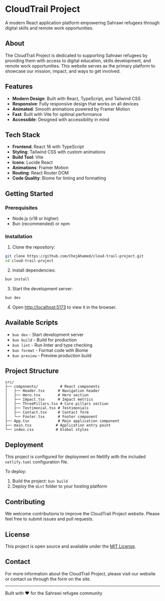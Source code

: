 # CloudTrail Project

A modern React application platform empowering Sahrawi refugees through digital skills and remote work opportunities.

## About

The CloudTrail Project is dedicated to supporting Sahrawi refugees by providing them with access to digital education, skills development, and remote work opportunities. This website serves as the primary platform to showcase our mission, impact, and ways to get involved.

## Features

- **Modern Design**: Built with React, TypeScript, and Tailwind CSS
- **Responsive**: Fully responsive design that works on all devices
- **Animated**: Smooth animations powered by Framer Motion
- **Fast**: Built with Vite for optimal performance
- **Accessible**: Designed with accessibility in mind

## Tech Stack

- **Frontend**: React 18 with TypeScript
- **Styling**: Tailwind CSS with custom animations
- **Build Tool**: Vite
- **Icons**: Lucide React
- **Animations**: Framer Motion
- **Routing**: React Router DOM
- **Code Quality**: Biome for linting and formatting

## Getting Started

### Prerequisites

- Node.js (v18 or higher)
- Bun (recommended) or npm

### Installation

1. Clone the repository:
```bash
git clone https://github.com/ChejAhamed/cloud-trail-project.git
cd cloud-trail-project
```

2. Install dependencies:
```bash
bun install
```

3. Start the development server:
```bash
bun dev
```

4. Open [http://localhost:5173](http://localhost:5173) to view it in the browser.

## Available Scripts

- `bun dev` - Start development server
- `bun build` - Build for production
- `bun lint` - Run linter and type checking
- `bun format` - Format code with Biome
- `bun preview` - Preview production build

## Project Structure

```
src/
├── components/          # React components
│   ├── Header.tsx      # Navigation header
│   ├── Hero.tsx        # Hero section
│   ├── Impact.tsx      # Impact metrics
│   ├── ThreePillars.tsx # Core pillars section
│   ├── Testimonial.tsx # Testimonials
│   ├── Contact.tsx     # Contact form
│   └── Footer.tsx      # Footer component
├── App.tsx             # Main application component
├── main.tsx           # Application entry point
└── index.css          # Global styles
```

## Deployment

This project is configured for deployment on Netlify with the included `netlify.toml` configuration file.

To deploy:
1. Build the project: `bun build`
2. Deploy the `dist` folder to your hosting platform

## Contributing

We welcome contributions to improve the CloudTrail Project website. Please feel free to submit issues and pull requests.

## License

This project is open source and available under the [MIT License](LICENSE).

## Contact

For more information about the CloudTrail Project, please visit our website or contact us through the form on the site.

---

Built with ❤️ for the Sahrawi refugee community